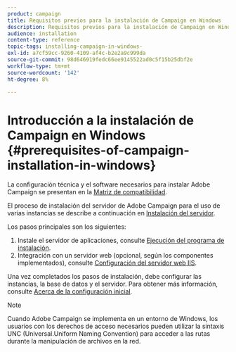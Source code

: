 ```yaml
---
product: campaign
title: Requisitos previos para la instalación de Campaign en Windows
description: Requisitos previos para la instalación de Campaign en Windows
audience: installation
content-type: reference
topic-tags: installing-campaign-in-windows-
exl-id: a7cf59cc-9260-4109-af4c-b2e2a9c999da
source-git-commit: 98d646919fedc66ee9145522ad0c5f15b25dbf2e
workflow-type: tm+mt
source-wordcount: '142'
ht-degree: 8%

---
```


# Introducción a la instalación de Campaign en Windows {#prerequisites-of-campaign-installation-in-windows}

La configuración técnica y el software necesarios para instalar Adobe Campaign se presentan en la [Matriz de compatibilidad](../../rn/using/compatibility-matrix.md).

El proceso de instalación del servidor de Adobe Campaign para el uso de varias instancias se describe a continuación en [Instalación del servidor](../../installation/using/installing-the-server.md).

Los pasos principales son los siguientes:

1. Instale el servidor de aplicaciones, consulte [Ejecución del programa de instalación](../../installation/using/installing-the-server.md#executing-the-installation-program).
1. Integración con un servidor web (opcional, según los componentes implementados), consulte [Configuración del servidor web IIS](../../installation/using/integration-into-a-web-server-for-windows.md#configuring-the-iis-web-server).

Una vez completados los pasos de instalación, debe configurar las instancias, la base de datos y el servidor. Para obtener más información, consulte [Acerca de la configuración inicial](../../installation/using/about-initial-configuration.md).

>[!NOTE]
>
>Cuando Adobe Campaign se implementa en un entorno de Windows, los usuarios con los derechos de acceso necesarios pueden utilizar la sintaxis UNC (Universal.Uniform Naming Convention) para acceder a las rutas durante la manipulación de archivos en la red.
